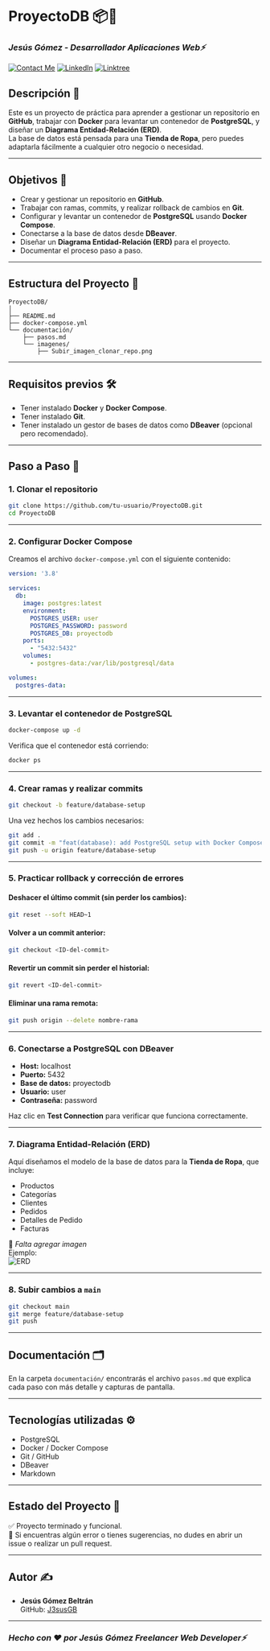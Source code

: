 # ProyectoDB 📦🐘
### *Jesús Gómez - Desarrollador Aplicaciones Web⚡*
[![Contact Me](https://img.shields.io/badge/Email-informational?style=for-the-badge&logo=Mail.Ru&logoColor=fff&color=c6362c)](mailto:jgomezbeltran88@gmail.com)
[![LinkedIn](https://img.shields.io/badge/LinkedIn-informational?style=for-the-badge&logo=linkedin&logoColor=fff&color=0274b3)](https://www.linkedin.com/in/jesusgb-dev/)
[![Linktree](https://img.shields.io/badge/-Linktree-323330?style=for-the-badge&logo=linktree&logoColor=1de9b6)](https://linktr.ee/jesusgb?utm_source=linktree_admin_share)

## Descripción 📄

Este es un proyecto de práctica para aprender a gestionar un repositorio en **GitHub**, trabajar con **Docker** para levantar un contenedor de **PostgreSQL**, y diseñar un **Diagrama Entidad-Relación (ERD)**.  
La base de datos está pensada para una **Tienda de Ropa**, pero puedes adaptarla fácilmente a cualquier otro negocio o necesidad.

---

## Objetivos 🎯

- Crear y gestionar un repositorio en **GitHub**.
- Trabajar con ramas, commits, y realizar rollback de cambios en **Git**.
- Configurar y levantar un contenedor de **PostgreSQL** usando **Docker Compose**.
- Conectarse a la base de datos desde **DBeaver**.
- Diseñar un **Diagrama Entidad-Relación (ERD)** para el proyecto.
- Documentar el proceso paso a paso.

---

## Estructura del Proyecto 📁

```
ProyectoDB/
│
├── README.md
├── docker-compose.yml
└── documentación/
    ├── pasos.md
    └── imagenes/
        ├── Subir_imagen_clonar_repo.png
```

---

## Requisitos previos 🛠️

- Tener instalado **Docker** y **Docker Compose**.
- Tener instalado **Git**.
- Tener instalado un gestor de bases de datos como **DBeaver** (opcional pero recomendado).

---

## Paso a Paso 📝

### 1. Clonar el repositorio

```bash
git clone https://github.com/tu-usuario/ProyectoDB.git
cd ProyectoDB
```

---

### 2. Configurar Docker Compose

Creamos el archivo `docker-compose.yml` con el siguiente contenido:

```yaml
version: '3.8'

services:
  db:
    image: postgres:latest
    environment:
      POSTGRES_USER: user
      POSTGRES_PASSWORD: password
      POSTGRES_DB: proyectodb
    ports:
      - "5432:5432"
    volumes:
      - postgres-data:/var/lib/postgresql/data

volumes:
  postgres-data:
```

---

### 3. Levantar el contenedor de PostgreSQL

```bash
docker-compose up -d
```

Verifica que el contenedor está corriendo:

```bash
docker ps
```

---

### 4. Crear ramas y realizar commits

```bash
git checkout -b feature/database-setup
```

Una vez hechos los cambios necesarios:

```bash
git add .
git commit -m "feat(database): add PostgreSQL setup with Docker Compose"
git push -u origin feature/database-setup
```

---

### 5. Practicar rollback y corrección de errores

#### Deshacer el último commit (sin perder los cambios):

```bash
git reset --soft HEAD~1
```

#### Volver a un commit anterior:

```bash
git checkout <ID-del-commit>
```

#### Revertir un commit sin perder el historial:

```bash
git revert <ID-del-commit>
```

#### Eliminar una rama remota:

```bash
git push origin --delete nombre-rama
```

---

### 6. Conectarse a PostgreSQL con DBeaver

- **Host:** localhost  
- **Puerto:** 5432  
- **Base de datos:** proyectodb  
- **Usuario:** user  
- **Contraseña:** password  

Haz clic en **Test Connection** para verificar que funciona correctamente.

---

### 7. Diagrama Entidad-Relación (ERD)

Aquí diseñamos el modelo de la base de datos para la **Tienda de Ropa**, que incluye:

- Productos  
- Categorías  
- Clientes  
- Pedidos  
- Detalles de Pedido  
- Facturas  

📌 _Falta agregar imagen_  
Ejemplo:  
![ERD](documentación/erd.png)

---

### 8. Subir cambios a `main`

```bash
git checkout main
git merge feature/database-setup
git push
```

---

## Documentación 🗂️

En la carpeta `documentación/` encontrarás el archivo `pasos.md` que explica cada paso con más detalle y capturas de pantalla.

---

## Tecnologías utilizadas ⚙️

- PostgreSQL
- Docker / Docker Compose
- Git / GitHub
- DBeaver
- Markdown

---

## Estado del Proyecto 🚀

✅ Proyecto terminado y funcional.  
📌 Si encuentras algún error o tienes sugerencias, no dudes en abrir un issue o realizar un pull request.

---

## Autor ✍️

- **Jesús Gómez Beltrán**  
GitHub: [J3susGB](https://github.com/J3susGB)

---

### *Hecho con ❤️ por Jesús Gómez Freelancer Web Developer⚡*
